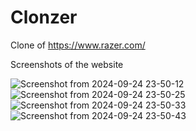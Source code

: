 # Clonzer
Clone of https://www.razer.com/

Screenshots of the website

![Screenshot from 2024-09-24 23-50-12](https://github.com/user-attachments/assets/3fc281e7-333a-4606-96e9-630c1cf335a4)
![Screenshot from 2024-09-24 23-50-25](https://github.com/user-attachments/assets/28f0f16f-c420-4037-866c-d2c0809f864f)
![Screenshot from 2024-09-24 23-50-33](https://github.com/user-attachments/assets/3cf04dee-495f-4ed1-b9e7-13a2bddd80b9)
![Screenshot from 2024-09-24 23-50-43](https://github.com/user-attachments/assets/5a775e16-1c86-40c1-b5e9-6437e55fde79)
